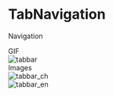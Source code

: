 # TabNavigation
Navigation <br />

GIF <br />
![tabbar](https://user-images.githubusercontent.com/15326025/118820416-dff64100-b8d3-11eb-8812-ac5878def4ab.gif) <br />
Images <br />
![tabbar_ch](https://user-images.githubusercontent.com/15326025/118821108-8b06fa80-b8d4-11eb-9801-f69a98a220b9.jpg) <br />
![tabbar_en](https://user-images.githubusercontent.com/15326025/118821154-96f2bc80-b8d4-11eb-943f-4d247d90b10b.jpg)
